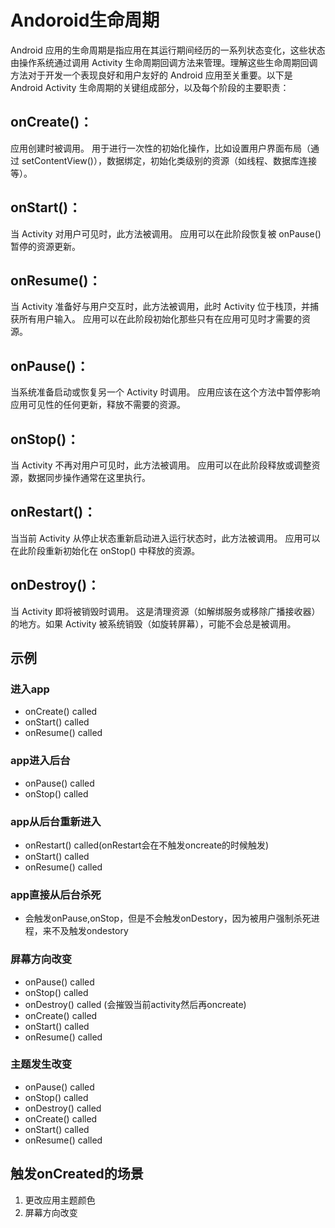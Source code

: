 # Andoroid生命周期

Android 应用的生命周期是指应用在其运行期间经历的一系列状态变化，这些状态由操作系统通过调用 Activity 生命周期回调方法来管理。理解这些生命周期回调方法对于开发一个表现良好和用户友好的 Android 应用至关重要。以下是 Android Activity 生命周期的关键组成部分，以及每个阶段的主要职责：

## onCreate()：

应用创建时被调用。
用于进行一次性的初始化操作，比如设置用户界面布局（通过 setContentView()），数据绑定，初始化类级别的资源（如线程、数据库连接等）。

## onStart()：

当 Activity 对用户可见时，此方法被调用。
应用可以在此阶段恢复被 onPause() 暂停的资源更新。

## onResume()：

当 Activity 准备好与用户交互时，此方法被调用，此时 Activity 位于栈顶，并捕获所有用户输入。
应用可以在此阶段初始化那些只有在应用可见时才需要的资源。

## onPause()：

当系统准备启动或恢复另一个 Activity 时调用。
应用应该在这个方法中暂停影响应用可见性的任何更新，释放不需要的资源。

## onStop()：

当 Activity 不再对用户可见时，此方法被调用。
应用可以在此阶段释放或调整资源，数据同步操作通常在这里执行。

## onRestart()：

当当前 Activity 从停止状态重新启动进入运行状态时，此方法被调用。
应用可以在此阶段重新初始化在 onStop() 中释放的资源。

## onDestroy()：

当 Activity 即将被销毁时调用。
这是清理资源（如解绑服务或移除广播接收器）的地方。如果 Activity 被系统销毁（如旋转屏幕），可能不会总是被调用。

## 示例

### 进入app

-   onCreate() called
-   onStart() called
-   onResume() called

### app进入后台

-   onPause() called
-   onStop() called

### app从后台重新进入

-   onRestart() called(onRestart会在不触发oncreate的时候触发)
-   onStart() called
-   onResume() called

### app直接从后台杀死

-   会触发onPause,onStop，但是不会触发onDestory，因为被用户强制杀死进程，来不及触发ondestory

### 屏幕方向改变

-   onPause() called
-   onStop() called
-   onDestroy() called (会摧毁当前activity然后再oncreate)
-   onCreate() called
-   onStart() called
-   onResume() called

### 主题发生改变

-   onPause() called
-   onStop() called
-   onDestroy() called
-   onCreate() called
-   onStart() called
-   onResume() called

## 触发onCreated的场景

1. 更改应用主题颜色
2. 屏幕方向改变
